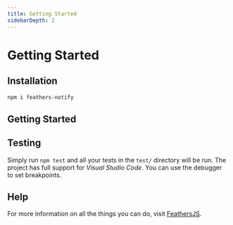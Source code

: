 ```yaml
---
title: Getting Started
sidebarDepth: 2
---
```


# Getting Started

## Installation

```bash
npm i feathers-notify
```

## Getting Started

## Testing

Simply run `npm test` and all your tests in the `test/` directory will be run. The project has full support for *Visual Studio Code*. You can use the debugger to set breakpoints.

## Help

For more information on all the things you can do, visit [FeathersJS](http://docs.feathersjs.com).